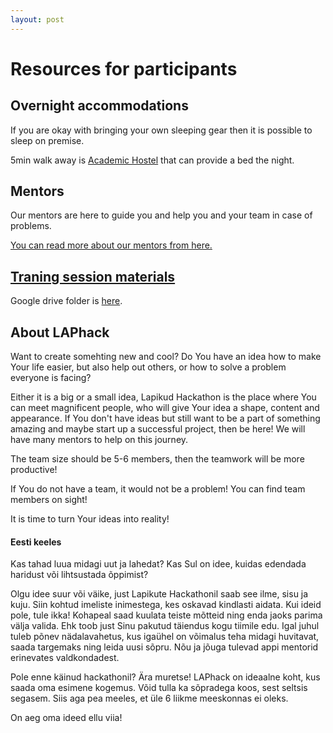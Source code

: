 ```yaml
---
layout: post
---
```


# Resources for participants

## Overnight accommodations
If you are okay with bringing your own sleeping gear then it is
  possible to sleep on premise.

5min walk away is [Academic Hostel](https://www.academichostel.com/)
  that can provide a bed the night.

## Mentors
Our mentors are here to guide you and help you and your
team in case of problems.

[You can read more about our mentors from here.](/mentors)

## [Traning session materials](https://drive.google.com/open?id=0BzYluPq5cEhUekF6Z1BNMm91bDA)
Google drive folder is [here](https://drive.google.com/open?id=0BzYluPq5cEhUekF6Z1BNMm91bDA).

## About LAPhack
Want to create somehting new and cool?
Do You have an idea how to make Your life easier, but also help out others, or how to solve a problem everyone is facing?

Either it is a big or a small idea, Lapikud Hackathon is the place where You can meet magnificent people, who will give Your idea a shape, content and appearance. If You don't have ideas but still want to be a part of something amazing and maybe start up a successful project, then be here! We will have many mentors to help on this journey.

The team size should be 5-6 members, then the teamwork will be more productive!

If You do not have a team, it would not be a problem! You can find team members on sight!


It is time to turn Your ideas into reality!

#### Eesti keeles
Kas tahad luua midagi uut ja lahedat?
Kas Sul on idee, kuidas edendada haridust või lihtsustada õppimist?

Olgu idee suur või väike, just Lapikute Hackathonil saab see ilme, sisu ja kuju. Siin kohtud imeliste inimestega, kes oskavad kindlasti aidata.
Kui ideid pole, tule ikka! Kohapeal saad kuulata teiste mõtteid ning enda jaoks parima välja valida. Ehk toob just Sinu pakutud täiendus kogu tiimile edu.
Igal juhul tuleb põnev nädalavahetus, kus igaühel on võimalus teha midagi huvitavat, saada targemaks ning leida uusi sõpru. Nõu ja jõuga tulevad appi mentorid erinevates valdkondadest.

Pole enne käinud hackathonil? Ära muretse! LAPhack on ideaalne koht, kus saada oma esimene kogemus.
Võid tulla ka sõpradega koos, sest seltsis segasem. Siis aga pea meeles, et üle 6 liikme meeskonnas ei oleks.

On aeg oma ideed ellu viia!

